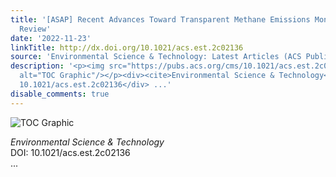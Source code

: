 ```yaml
---
title: '[ASAP] Recent Advances Toward Transparent Methane Emissions Monitoring: A
  Review'
date: '2022-11-23'
linkTitle: http://dx.doi.org/10.1021/acs.est.2c02136
source: 'Environmental Science & Technology: Latest Articles (ACS Publications)'
description: '<p><img src="https://pubs.acs.org/cms/10.1021/acs.est.2c02136/asset/images/medium/es2c02136_0001.gif"
  alt="TOC Graphic"/></p><div><cite>Environmental Science & Technology</cite></div><div>DOI:
  10.1021/acs.est.2c02136</div> ...'
disable_comments: true
---
```

<p><img src="https://pubs.acs.org/cms/10.1021/acs.est.2c02136/asset/images/medium/es2c02136_0001.gif" alt="TOC Graphic"/></p><div><cite>Environmental Science & Technology</cite></div><div>DOI: 10.1021/acs.est.2c02136</div> ...